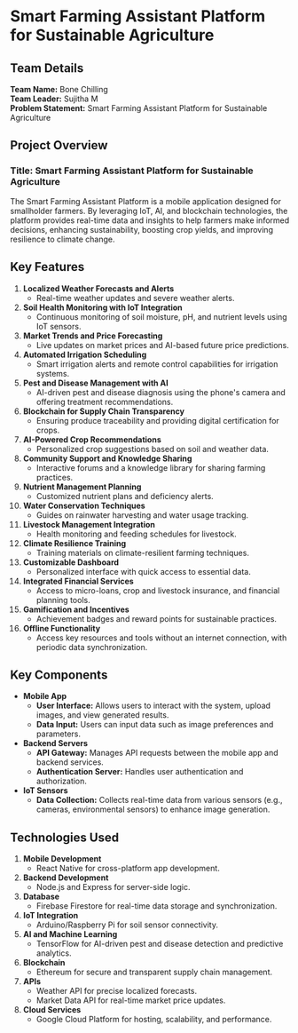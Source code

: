 # Smart Farming Assistant Platform for Sustainable Agriculture

## Team Details

**Team Name:** Bone Chilling  
**Team Leader:** Sujitha M  
**Problem Statement:** Smart Farming Assistant Platform for Sustainable Agriculture  

## Project Overview

### Title: Smart Farming Assistant Platform for Sustainable Agriculture

The Smart Farming Assistant Platform is a mobile application designed for smallholder farmers. By leveraging IoT, AI, and blockchain technologies, the platform provides real-time data and insights to help farmers make informed decisions, enhancing sustainability, boosting crop yields, and improving resilience to climate change.

## Key Features

1. **Localized Weather Forecasts and Alerts**
   - Real-time weather updates and severe weather alerts.
2. **Soil Health Monitoring with IoT Integration**
   - Continuous monitoring of soil moisture, pH, and nutrient levels using IoT sensors.
3. **Market Trends and Price Forecasting**
   - Live updates on market prices and AI-based future price predictions.
4. **Automated Irrigation Scheduling**
   - Smart irrigation alerts and remote control capabilities for irrigation systems.
5. **Pest and Disease Management with AI**
   - AI-driven pest and disease diagnosis using the phone's camera and offering treatment recommendations.
6. **Blockchain for Supply Chain Transparency**
   - Ensuring produce traceability and providing digital certification for crops.
7. **AI-Powered Crop Recommendations**
   - Personalized crop suggestions based on soil and weather data.
8. **Community Support and Knowledge Sharing**
   - Interactive forums and a knowledge library for sharing farming practices.
9. **Nutrient Management Planning**
   - Customized nutrient plans and deficiency alerts.
10. **Water Conservation Techniques**
    - Guides on rainwater harvesting and water usage tracking.
11. **Livestock Management Integration**
    - Health monitoring and feeding schedules for livestock.
12. **Climate Resilience Training**
    - Training materials on climate-resilient farming techniques.
13. **Customizable Dashboard**
    - Personalized interface with quick access to essential data.
14. **Integrated Financial Services**
    - Access to micro-loans, crop and livestock insurance, and financial planning tools.
15. **Gamification and Incentives**
    - Achievement badges and reward points for sustainable practices.
16. **Offline Functionality**
    - Access key resources and tools without an internet connection, with periodic data synchronization.

## Key Components

- **Mobile App**
  - **User Interface:** Allows users to interact with the system, upload images, and view generated results.
  - **Data Input:** Users can input data such as image preferences and parameters.
- **Backend Servers**
  - **API Gateway:** Manages API requests between the mobile app and backend services.
  - **Authentication Server:** Handles user authentication and authorization.
- **IoT Sensors**
  - **Data Collection:** Collects real-time data from various sensors (e.g., cameras, environmental sensors) to enhance image generation.

## Technologies Used

1. **Mobile Development**
   - React Native for cross-platform app development.
2. **Backend Development**
   - Node.js and Express for server-side logic.
3. **Database**
   - Firebase Firestore for real-time data storage and synchronization.
4. **IoT Integration**
   - Arduino/Raspberry Pi for soil sensor connectivity.
5. **AI and Machine Learning**
   - TensorFlow for AI-driven pest and disease detection and predictive analytics.
6. **Blockchain**
   - Ethereum for secure and transparent supply chain management.
7. **APIs**
   - Weather API for precise localized forecasts.
   - Market Data API for real-time market price updates.
8. **Cloud Services**
   - Google Cloud Platform for hosting, scalability, and performance.
